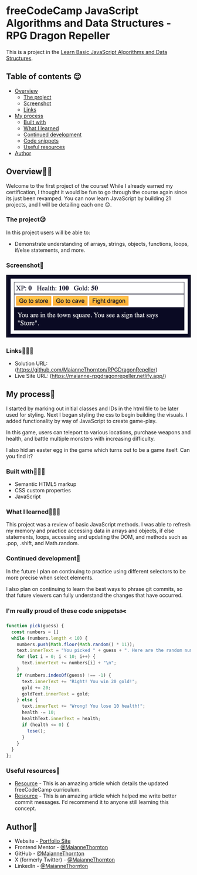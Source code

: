 # freeCodeCamp JavaScript Algorithms and Data Structures - RPG Dragon Repeller

This is a project in the [Learn Basic JavaScript Algorithms and Data Structures](https://www.freecodecamp.org/news/learn-javascript-with-new-data-structures-and-algorithms-certification-projects/).

## Table of contents 😌

- [Overview](#overview)
  - [The project](#the-project)
  - [Screenshot](#screenshot)
  - [Links](#links)
- [My process](#my-process)
  - [Built with](#built-with)
  - [What I learned](#what-i-learned)
  - [Continued development](#continued-development)
  - [Code snippets](#im-really-proud-of-these-code-snippets%EF%B8%8F)
  - [Useful resources](#useful-resources)
- [Author](#author)

## Overview👋🏾

Welcome to the first project of the course! While I already earned my certification, I thought it would be fun to go through the course again since its just been revamped. You can now learn JavaScript by building 21 projects, and I will be detailing each one 😊.

### The project😥

In this project users will be able to:

- Demonstrate understanding of arrays, strings, objects, functions, loops, if/else statements, and more.

### Screenshot🌇

![](./screenshot.png)

### Links👩🏾‍💻

- Solution URL: (https://github.com/MaianneThornton/RPGDragonRepeller)
- Live Site URL: (https://maianne-rpgdragonrepeller.netlify.app/)

## My process💭

I started by marking out initial classes and IDs in the html file to be later used for styling. Next I began styling the css to begin building the visuals.  I added functionality by way of JavaScript to create game-play.

In this game, users can teleport to various locations, purchase weapons and health, and battle multiple monsters with increasing difficulty.

I also hid an easter egg in the game which turns out to be a game itself. Can you find it?

### Built with👷🏾‍♀️

- Semantic HTML5 markup
- CSS custom properties
- JavaScript

### What I learned👩🏾‍🏫

This project was a review of basic JavaScript methods. I was able to refresh my memory and practice accessing data in arrays and objects, if else statements, loops, accessing and updating the DOM, and methods such as .pop, .shift, and Math.random.

### Continued development🔮

In the future I plan on continuing to practice using different selectors to be more precise when select elements.

I also plan on continuing to learn the best ways to phrase git commits, so that future viewers can fully understand the changes that have occurred.

### I'm really proud of these code snippets✂️

```js
function pick(guess) {
  const numbers = []
  while (numbers.length < 10) {
    numbers.push(Math.floor(Math.random() * 11));
    text.innerText = "You picked " + guess + ". Here are the random numbers:\n";
    for (let i = 0; i < 10; i++) {
      text.innerText += numbers[i] + "\n";
    }
    if (numbers.indexOf(guess) !== -1) {
      text.innerText += "Right! You win 20 gold!";
      gold += 20;
      goldText.innerText = gold;
    } else {
      text.innerText += "Wrong! You lose 10 health!";
      health -= 10;
      healthText.innerText = health;
      if (health <= 0) {
        lose();
      }
    }
  }
};
```

### Useful resources📖

- [Resource](https://www.freecodecamp.org/news/learn-javascript-with-new-data-structures-and-algorithms-certification-projects/) - This is an amazing article which details the updated freeCodeCamp curriculum.
- [Resource](https://www.freecodecamp.org/news/how-to-write-better-git-commit-messages/) - This is an amazing article which helped me write better commit messages. I'd recommend it to anyone still learning this concept.

## Author🔎

- Website - [Portfolio Site](https://maiannethornton.netlify.app/)
- Frontend Mentor - [@MaianneThornton](https://www.frontendmentor.io/profile/MaianneThornton)
- GitHub - [@MaianneThornton](GitHub.com/MaianneThornton)
- X (formerly Twitter) - [@MaianneThornton](https://twitter.com/MaianneThornton)
- LinkedIn - [@MaianneThornton](https://www.linkedin.com/in/maiannethornton/)
